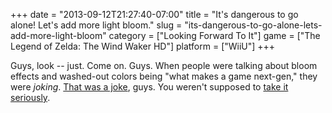 +++
date = "2013-09-12T21:27:40-07:00"
title = "It's dangerous to go alone!  Let's add more light bloom."
slug = "its-dangerous-to-go-alone-lets-add-more-light-bloom"
category = ["Looking Forward To It"]
game = ["The Legend of Zelda: The Wind Waker HD"]
platform = ["WiiU"]
+++

Guys, look -- just.  Come on.  Guys.  When people were talking about bloom effects and washed-out colors being "what makes a game next-gen," they were <i>joking</i>.  <a href="http://www.vgcats.com/comics/?strip_id=222">That was a joke</a>, guys.  You weren't supposed to <a href="http://www.joystiq.com/2013/09/11/zelda-wind-waker-hd-graphics-compared-to-gamecube-version/">take it seriously</a>.